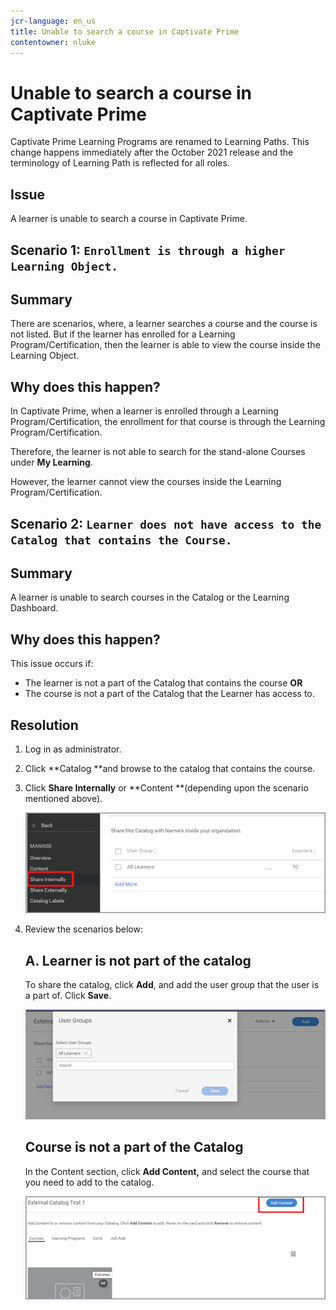 ```yaml
---
jcr-language: en_us
title: Unable to search a course in Captivate Prime
contentowner: nluke
---
```



# Unable to search a course in Captivate Prime

Captivate Prime Learning Programs are renamed to Learning Paths. This change happens immediately after the October 2021 release and the terminology of Learning Path is reflected for all roles.

## **Issue**

A learner is unable to search a course in Captivate Prime.

## **Scenario 1:**  `Enrollment is through a higher Learning Object.`

## **Summary**

There are scenarios, where, a learner searches a course and the course is not listed. But if the learner has enrolled for a Learning Program/Certification, then the learner is able to view the course inside the Learning Object.

## **Why does this happen?**

In Captivate Prime, when a learner is enrolled through a Learning Program/Certification, the enrollment for that course is through the Learning Program/Certification.

Therefore, the learner is not able to search for the stand-alone Courses under **My Learning**.

However, the learner cannot view the courses inside the Learning Program/Certification.

## **Scenario 2:**  `Learner does not have access to the Catalog that contains the Course.`

## **Summary**

A learner is unable to search courses in the Catalog or the Learning Dashboard.

## **Why does this happen?**

This issue occurs if:

* The learner is not a part of the Catalog that contains the course **OR**
* The course is not a part of the Catalog that the Learner has access to.

## **Resolution**

1. Log in as administrator.   

1. Click **Catalog **and browse to the catalog that contains the course. 
1. Click **Share Internally** or **Content **(depending upon the scenario mentioned above).

   ![](assets/cp-share-internally.png)

1. Review the scenarios below:

   ## A. Learner is not part of the catalog

   To share the catalog, click **Add**, and add the user group that the user is a part of. Click **Save**.

   ![](assets/cp-add-user-group.png)

   ## **Course is not a part of the Catalog**

   In the Content section, click **Add Content,** and select the course that you need to add to the catalog.

   ![](assets/cp-add-content.png)


